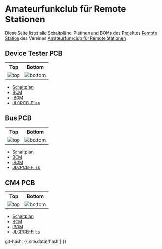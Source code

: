 ---
---

# Amateurfunkclub für Remote Stationen

Diese Seite listet alle Schaltpläne, Platinen und BOMs des Projektes [Remote Station](https://github.com/OE5XRX/RemoteStation) des Vereines [Amateurfunkclub für Remote Stationen](https://oe5xrx.org).

## Device Tester PCB

<table>
  <tr><th>Top</th><th>Bottom</th></tr>
  <tr>
    <td><img src="pcb/device_test/device_test-top.png" alt="top" /></td>
    <td><img src="pcb/device_test/device_test-bottom.png" alt="bottom" /></td>
  </tr>
</table>

- [Schaltplan](pcb/device_test/device_test-schematic.pdf)
- [BOM](pcb/device_test/device_test-bom.html)
- [iBOM](pcb/device_test/device_test-ibom.html)
- [JLCPCB-Files](pcb/device_test/JLCPCB/device_test-_JLCPCB_compress.zip)

## Bus PCB

<table>
  <tr><th>Top</th><th>Bottom</th></tr>
  <tr>
    <td><img src="pcb/bus/bus-top.png" alt="top" /></td>
    <td><img src="pcb/bus/bus-bottom.png" alt="bottom" /></td>
  </tr>
</table>

- [Schaltplan](pcb/bus/bus-schematic.pdf)
- [BOM](pcb/bus/bus-bom.html)
- [iBOM](pcb/bus/bus-ibom.html)
- [JLCPCB-Files](pcb/bus/JLCPCB/bus-_JLCPCB_compress.zip)

## CM4 PCB

<table>
  <tr><th>Top</th><th>Bottom</th></tr>
  <tr>
    <td><img src="pcb/cm4/cm4-top.png" alt="top" /></td>
    <td><img src="pcb/cm4/cm4-bottom.png" alt="bottom" /></td>
  </tr>
</table>

- [Schaltplan](pcb/cm4/cm4-schematic.pdf)
- [BOM](pcb/cm4/cm4-bom.html)
- [iBOM](pcb/cm4/cm4-ibom.html)
- [JLCPCB-Files](pcb/cm4/JLCPCB/cm4-_JLCPCB_compress.zip)

git-hash: {{ site.data['hash'] }}
